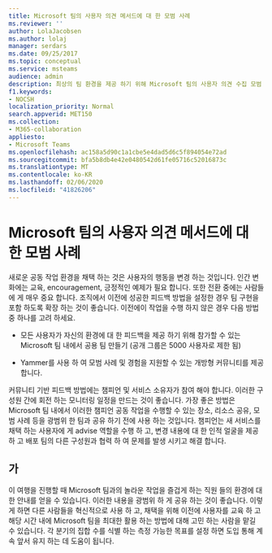 ```yaml
---
title: Microsoft 팀의 사용자 의견 메서드에 대 한 모범 사례
ms.reviewer: ''
author: LolaJacobsen
ms.author: lolaj
manager: serdars
ms.date: 09/25/2017
ms.topic: conceptual
ms.service: msteams
audience: admin
description: 최상의 팀 환경을 제공 하기 위해 Microsoft 팀의 사용자 의견 수집 모범 사례에 대해 알아보세요.
f1.keywords:
- NOCSH
localization_priority: Normal
search.appverid: MET150
ms.collection:
- M365-collaboration
appliesto:
- Microsoft Teams
ms.openlocfilehash: ac158a5d90c1a1cbe5e4dad5d6c5f894054e72ad
ms.sourcegitcommit: bfa5b8db4e42e0480542d61fe05716c52016873c
ms.translationtype: MT
ms.contentlocale: ko-KR
ms.lasthandoff: 02/06/2020
ms.locfileid: "41826206"
---
```

<a name="best-practices-for-user-feedback-methods-in-microsoft-teams"></a>Microsoft 팀의 사용자 의견 메서드에 대 한 모범 사례
===========================================================

새로운 공동 작업 환경을 채택 하는 것은 사용자의 행동을 변경 하는 것입니다. 인간 변화에는 교육, encouragement, 긍정적인 예제가 필요 합니다. 또한 전환 중에는 사람들에 게 매우 중요 합니다. 조직에서 이전에 성공한 피드백 방법을 설정한 경우 팀 구현을 포함 하도록 확장 하는 것이 좋습니다. 이전에이 작업을 수행 하지 않은 경우 다음 방법 중 하나를 고려 하세요.

-   모든 사용자가 자신의 환경에 대 한 피드백을 제공 하기 위해 참가할 수 있는 Microsoft 팀 내에서 공용 팀 만들기 (공개 그룹은 5000 사용자로 제한 됨)

-   Yammer를 사용 하 여 모범 사례 및 경험을 지원할 수 있는 개방형 커뮤니티를 제공 합니다.

커뮤니티 기반 피드백 방법에는 챔피언 및 서비스 소유자가 참여 해야 합니다. 이러한 구성원 간에 회전 하는 모니터링 일정을 만드는 것이 좋습니다. 가장 좋은 방법은 Microsoft 팀 내에서 이러한 챔피언 공동 작업을 수행할 수 있는 장소, 리소스 공유, 모범 사례 등을 광범위 한 팀과 공유 하기 전에 사용 하는 것입니다. 챔피언는 새 서비스를 채택 하는 사용자에 게 advise 역할을 수행 하 고, 변경 내용에 대 한 인적 얼굴을 제공 하 고 배포 팀의 다른 구성원과 협력 하 여 문제를 발생 시키고 해결 합니다.

<a name="showcases"></a>가
---------

이 여행을 진행할 때 Microsoft 팀과의 놀라운 작업을 즐겁게 하는 직원 들의 환경에 대 한 안내를 얻을 수 있습니다. 이러한 내용을 광범위 하 게 공유 하는 것이 좋습니다. 이렇게 하면 다른 사람들을 혁신적으로 사용 하 고, 채택을 위해 이전에 사용자를 교육 하 고 해당 시간 내에 Microsoft 팀을 최대한 활용 하는 방법에 대해 고민 하는 사람을 맡길 수 있습니다. 각 분기의 집합 수를 식별 하는 측정 가능한 목표를 설정 하면 도입 통해 계속 앞서 유지 하는 데 도움이 됩니다.
